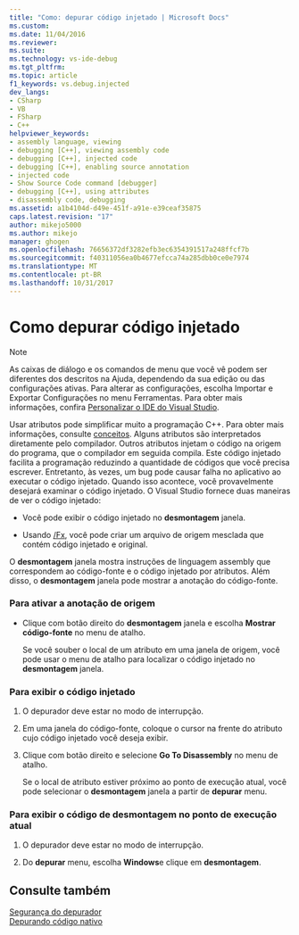 ```yaml
---
title: "Como: depurar código injetado | Microsoft Docs"
ms.custom: 
ms.date: 11/04/2016
ms.reviewer: 
ms.suite: 
ms.technology: vs-ide-debug
ms.tgt_pltfrm: 
ms.topic: article
f1_keywords: vs.debug.injected
dev_langs:
- CSharp
- VB
- FSharp
- C++
helpviewer_keywords:
- assembly language, viewing
- debugging [C++], viewing assembly code
- debugging [C++], injected code
- debugging [C++], enabling source annotation
- injected code
- Show Source Code command [debugger]
- debugging [C++], using attributes
- disassembly code, debugging
ms.assetid: a1b4104d-d49e-451f-a91e-e39ceaf35875
caps.latest.revision: "17"
author: mikejo5000
ms.author: mikejo
manager: ghogen
ms.openlocfilehash: 76656372df3282efb3ec6354391517a248ffcf7b
ms.sourcegitcommit: f40311056ea0b4677efcca74a285dbb0ce0e7974
ms.translationtype: MT
ms.contentlocale: pt-BR
ms.lasthandoff: 10/31/2017
---
```

# <a name="how-to-debug-injected-code"></a>Como depurar código injetado
> [!NOTE]
>  As caixas de diálogo e os comandos de menu que você vê podem ser diferentes dos descritos na Ajuda, dependendo da sua edição ou das configurações ativas. Para alterar as configurações, escolha Importar e Exportar Configurações no menu Ferramentas. Para obter mais informações, confira [Personalizar o IDE do Visual Studio](../ide/personalizing-the-visual-studio-ide.md).  
  
 Usar atributos pode simplificar muito a programação C++. Para obter mais informações, consulte [conceitos](/cpp/windows/attributed-programming-concepts). Alguns atributos são interpretados diretamente pelo compilador. Outros atributos injetam o código na origem do programa, que o compilador em seguida compila. Este código injetado facilita a programação reduzindo a quantidade de códigos que você precisa escrever. Entretanto, às vezes, um bug pode causar falha no aplicativo ao executar o código injetado. Quando isso acontece, você provavelmente desejará examinar o código injetado. O Visual Studio fornece duas maneiras de ver o código injetado:  
  
-   Você pode exibir o código injetado no **desmontagem** janela.  
  
-   Usando [/Fx](/cpp/build/reference/fx-merge-injected-code), você pode criar um arquivo de origem mesclada que contém código injetado e original.  
  
 O **desmontagem** janela mostra instruções de linguagem assembly que correspondem ao código-fonte e o código injetado por atributos. Além disso, o **desmontagem** janela pode mostrar a anotação do código-fonte.  
  
### <a name="to-turn-on-source-annotation"></a>Para ativar a anotação de origem  
  
-   Clique com botão direito do **desmontagem** janela e escolha **Mostrar código-fonte** no menu de atalho.  
  
     Se você souber o local de um atributo em uma janela de origem, você pode usar o menu de atalho para localizar o código injetado no **desmontagem** janela.  
  
### <a name="to-view-injected-code"></a>Para exibir o código injetado  
  
1.  O depurador deve estar no modo de interrupção.  
  
2.  Em uma janela do código-fonte, coloque o cursor na frente do atributo cujo código injetado você deseja exibir.  
  
3.  Clique com botão direito e selecione **Go To Disassembly** no menu de atalho.  
  
     Se o local de atributo estiver próximo ao ponto de execução atual, você pode selecionar o **desmontagem** janela a partir de **depurar** menu.  
  
### <a name="to-view-the-disassembly-code-at-the-current-execution-point"></a>Para exibir o código de desmontagem no ponto de execução atual  
  
1.  O depurador deve estar no modo de interrupção.  
  
2.  Do **depurar** menu, escolha **Windows**e clique em **desmontagem**.  
  
## <a name="see-also"></a>Consulte também  
 [Segurança do depurador](../debugger/debugger-security.md)   
 [Depurando código nativo](../debugger/debugging-native-code.md)